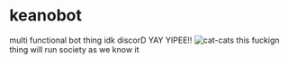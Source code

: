# keanobot
multi functional bot thing idk discorD YAY YIPEE!!
![cat-cats](https://github.com/kean0o/keanobot/assets/152618309/e93cdffe-1980-440b-b3a8-97170c986f4b)
this fuckign thing will run society as we know it
